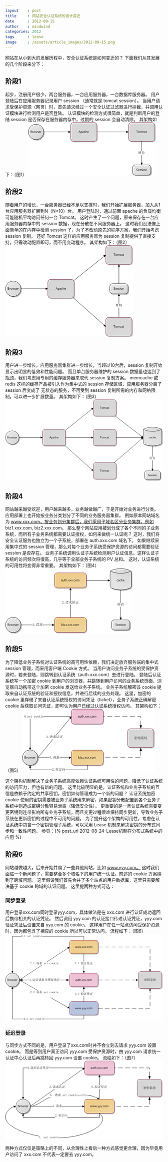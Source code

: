 ```yaml
---
layout    : post
title     : 网站安全认证系统的设计变迁
date      : 2012-09-15
author    : mindwind
categories: 2012
tags      : lease
image     : /assets/article_images/2012-09-15.png
---
```



网站在从小到大的发展历程中，安全认证系统是如何变迁的？
下面我们从其发展的几个阶段来分下：


## 阶段1
起步，注册用户很少，两台服务器，一台应用服务器，一台数据库服务器。
用户登陆后在应用服务器记录用户 session （通常就是 tomcat session）。
当用户请求受保护资源（网页）时，首先请求经过一个安全认证过滤器进行拦截，并调用认证模块进行检测用户是否登陆。
认证模块的检测方式很简单，就是判断用户的登陆 session 是否保存在服务器内存中，过期的 session 会自动清除。
其架构如下：（图1）
![](/assets/article_images/2012-09-15-1.png)


## 阶段2
随着用户的增长，一台服务器已经不足以支撑时，我们开始扩展服务器，加入从1台应用服务器扩展到N（N<10）台。
用户登陆时，通过前面 apache 的负载均衡可能随机平均访问任何一台 Tomcat。
这时产生了一个问题，原来保存在一台应用服务器内存中的 session 数据，现在分散在不同服务器上。
这时我们没法像上面简单的在内存中检测 session 了，为了不改动原先的程序方案，我们开始考虑 session 复制。
还好 Tomcat 这样的应用服务器为 session 复制提供了直接支持，只需改动配置即可，而不用变动程序。
其架构如下：（图2）
![](/assets/article_images/2012-09-15-2.png)


## 阶段3
用户进一步增长，应用服务器集群进一步增长，当超过10台后，session 复制开始显示出明显的低效和性能问题。
而且单台服务器维护的 session 数据量也达到了瓶颈，我们考虑用专用的缓存服务器来取代 session 复制方案。
memcache 或 redis 这样的缓存产品被引入作为集中式的 session 存储区域，应用服务器分离了 session 后变成了
无状态的服务，不再受到 session 复制所需的内存和网络限制，可以进一步扩展数量。
其架构如下：（图3）
![](/assets/article_images/2012-09-15-3.png)


## 阶段4
网站越来越受欢迎，用户越来越多，业务越做越广，于是开始对业务进行分类。
应用部署上也开始按业务分类划分了不同的业务服务器集群。
例如原本网站域名为 www.xxx.com，按业务划分集群后，我们采用子域名区分业务集群，例如 biz1.xxx.com, biz2.xxx.com。
那么整个网站应用被划分成了各个不同的子业务系统，而所有子业务系统都需要认证授权，如何来做统一认证呢？
这时，我们将安全认证服务也独立为一个子系统，部署在 auth.xxx.com 域名下。
如果继续采用集中式的 session 管理，那么对每个业务子系统受保护资源的访问都需要验证 session 是否存在。
业务子系统调用认证子系统检测用户认证信息，这样认证子系统的访问频次将很高，几乎等于全部业务子系统的 PV 总和。
这时，认证系统的可用性将变得非常重要。
其架构如下：（图4）
![](/assets/article_images/2012-09-15-4.png)


## 阶段5
为了降低业务子系统对认证系统的高可用性依赖，我们决定放弃服务端的集中式 session 管理，而采用客户端 Cookie 方式。
当用户访问业务子系统的受保护资源时，若未登陆，则跳转到认证系统（auth.xxx.com）去进行登陆。
登陆后认证系统写一个加密 cookie 到用户的浏览器，并跳转到用户访问的业务系统页面，浏览器自动携带这个加密 cookie 发送给业务子系统。
业务子系统解密该 cookie 提取来自认证系统的验证和授权信息，并进行后续的业务处理。
这里，加密的 cookie 里存储了来自认证系统授权的访问凭证（ticket），业务子系统正确解密 cookie 后获取访问凭证，即可认为用户已经过认证系统授权访问。
其架构如下：（图5）
![](/assets/article_images/2012-09-15-5.png)

这个架构机制解决了业务子系统高度依赖认证系统可用性的问题，降低了认证系统的访问压力，但也有新的问题。
这里比较明显的是，认证系统和业务子系统的互信是依赖于约定的共享密钥，密钥如何管理成为一个新的问题？
认证系统加密 cookie 使用的密钥需要被业务子系统用来解密，如果密钥分散配置到各个业务子系统中则造成密钥分散容易泄露（降低安全性）。
更重要的是一旦认证系统需要变更密钥则连带影响所有业务子系统，而且变更过程很难保持同步更新，导致业务子系统在更新密钥的过程中不可用的问题。
为了提升这个架构的可用性，考虑在认证系统中包含一个密钥管理子系统，可以采用 Lease 机制来解决密钥的分布式同步和一致性问题。
参见：{% post_url 2012-08-24-Lease机制在分布式系统中的应用 %}


## 阶段6
网站越做越大，后来开始并购了一些其他网站，比如 www.yyy.com。
这时我们面临一个新问题了，需要整合多个域名下的用户统一认证。前述的 cookie 方案碰到了跨域问题。
这里假设我们首先合并了多个站点的用户数据库，这里只需要解决基于 cookie 跨域的认证问题。
这里提两种方式可选：

### 同步登录
用户登录xxx.com同时登录yyy.com，具体做法是在 xxx.com 进行认证成功返回后携带相关的认证凭证。
然后调用 yyy.com 的认证接口传递认证凭证，yyy.com 验证凭证后设置来自 yyy.com 的 cookie。
这样用户在任一站点访问受保护资源时，因为都包含了相应的 cookie 所以可以正常访问。
流程如下：（图6）
![](/assets/article_images/2012-09-15-6.png)

### 延迟登录
与同步方式不同的是，用户登录了xxx.com时并不会立刻去请求 yyy.com 设置 cookie。
而是等到用户真正访问 yyy.com 受保护资源时，由 yyy.com 请求统一认证中心认证后再跳转回 yyy.com 设置 cookie。
流程如下：（图7）
![](/assets/article_images/2012-09-15-7.png)

两种方式仅仅是策略上的不同，从合理性上看后一种方式感觉更合理，因为毕竟用户访问了 xxx.com 不代表一定要去 yyy.com。
